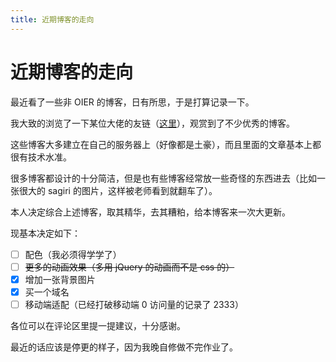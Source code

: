 ```yaml
---
title: 近期博客的走向
---
```


# 近期博客的走向

<vue-metadata author="swwind" time="2017-10-17"></vue-metadata>

最近看了一些非 OIER 的博客，日有所思，于是打算记录一下。

我大致的浏览了一下某位大佬的友链（[这里](https://blog.metheno.net/py.html)），观赏到了不少优秀的博客。

这些博客大多建立在自己的服务器上（好像都是土豪），而且里面的文章基本上都很有技术水准。

很多博客都设计的十分简洁，但是也有些博客经常放一些奇怪的东西进去（比如一张很大的 sagiri 的图片<span class="truth">，这样被老师看到就翻车了</span>）。

本人决定综合上述博客，取其精华，去其糟粕，给本博客来一次大更新。

现基本决定如下：

- [ ] 配色（我必须得学学了）
- [ ] ~~更多的动画效果（多用 jQuery 的动画而不是 css 的）~~
- [x] 增加一张背景图片
- [x] 买一个域名
- [ ] 移动端适配（已经打破移动端 0 访问量的记录了 2333）

各位可以在评论区里提一提建议，十分感谢。

最近的话应该是停更的样子，因为我晚自修做不完作业了。
